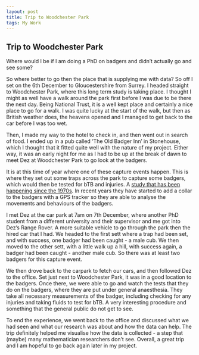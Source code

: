 ```yaml
---
layout: post
title: Trip to Woodchester Park
tags: My Work
---
```


## Trip to Woodchester Park

Where would I be if I am doing a PhD on badgers and didn’t actually go and see some? 

So where better to go then the place that is supplying me with data? So off I set on the 6th December to Gloucestershire from Surrey. I headed straight to Woodchester Park, where this long term study is taking place. I thought I might as well have a walk around the park first before I was due to be there the next day. Being National Trust, it is a well kept place and certainly a nice place to go for a walk. I was quite lucky at the start of the walk, but then as British weather does, the heavens opened and I managed to get back to the car before I was too wet.

Then, I made my way to the hotel to check in, and then went out in search of food. I ended up in a pub called ‘The Old Badger Inn’ in Stonehouse, which I thought that it fitted quite well with the nature of my project. Either way, it was an early night for me as I had to be up at the break of dawn to meet Dez at Woodchester Park to go look at the badgers.

It is at this time of year where one of these capture events happen. This is where they set out some traps across the park to capture some badgers, which would then be tested for bTB and injuries. A [study that has been happening since the 1970s](https://www.gla.ac.uk/media/Media_538509_smxx.pdf). In recent years they have started to add a collar to the badgers with a GPS tracker so they are able to analyse the movements and behaviours of the badgers.

I met Dez at the car park at 7am on 7th December, where another PhD student from a different university and their supervisor and me got into Dez’s Range Rover. A more suitable vehicle to go through the park then the hired car that I had. We headed to the first sett where a trap had been set, and with success, one badger had been caught - a male cub. We then moved to the other sett, with a little walk up a hill, with success again, a badger had been caught - another male cub. So there was at least two badgers for this capture event.

We then drove back to the carpark to fetch our cars, and then followed Dez to the office. Set just next to Woodchester Park, it was in a good location to the badgers. Once there, we were able to go and watch the tests that they do on the badgers, where they are put under general anaesthesia. They take all necessary measurements of the badger, including checking for any injuries and taking fluids to test for bTB. A very interesting procedure and something that the general public do not get to see. 

To end the experience, we went back to the office and discussed what we had seen and what our research was about and how the data can help. The trip definitely helped me visualise how the data is collected - a step that (maybe) many mathematician researchers don’t see. Overall, a great trip and I am hopeful to go back again later in my project.
